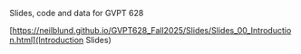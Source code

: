 Slides, code and data for GVPT 628

[https://neilblund.github.io/GVPT628_Fall2025/Slides/Slides_00_Introduction.html](Introduction Slides)
